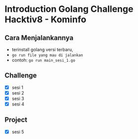 # Introduction Golang Challenge Hacktiv8 - Kominfo

## Cara Menjalankannya

- terinstall golang versi terbaru,
- `go run file yang mau di jalankan`
- contoh: `go run main_sesi_1.go`

## Challenge

- [x] sesi 1
- [x] sesi 2
- [x] sesi 3
- [x] sesi 4

## Project

- [x] sesi 5